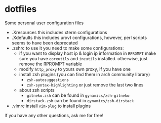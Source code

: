 # dotfiles
Some personal user configuration files

- .Xresources
  this includes xterm configurations
- .Xdefaults
  this includes urxvt configurations, however, perl scripts seems to have been deprecated
- .zshrc
  to use it you need to make some configurations:
  - if you want to display host ip & login ip information in `RPROMPT`
    make sure you have `coreutils` and `ineutils` installed.
    otherwise, just remove the RPROMPT variable
  - modify `http_proxy` to yours own proxy, if you have one
  - install zsh plugins (you can find them in arch community library)
    - `zsh-autosuggestions`
    - `zsh-syntax-highlighting`
    or just remove the last two lines
  - about zsh scripts
    - `gitneko.zsh` can be found in `gynamics/zsh-gitneko`
    - `dirstack.zsh` can be found in `gynamics/zsh-dirstack`
- .vimrc
  install `vim-plug` to install plugins
  
If you have any other questions, ask me for free!

